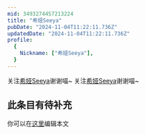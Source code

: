 ```yaml
---
mid: 3493274457213224
title: "希娅Seeya"
pubDate: "2024-11-04T11:22:11.736Z"
updatedDate: "2024-11-04T11:22:11.736Z"
profile:
  {
    Nickname: ["希娅Seeya"],
  }
---
```


关注[希娅Seeya](https://space.bilibili.com/3493274457213224)谢谢喵~ 关注[希娅Seeya](https://space.bilibili.com/3493274457213224)谢谢喵~

## 此条目有待补充
你可以在[这里](https://github.com/Yuhanawa/VTuber.ICU-Content/edit/master/v/希娅Seeya/index.md)编辑本文
